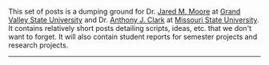 This set of posts is a dumping ground for Dr. [Jared M. Moore](http://jaredmmoore.com/) at [Grand Valley State University](https://www.gvsu.edu) and Dr. [Anthony J. Clark](http://anthonyjclark.com/) at [Missouri State University](http://missouristate.edu). It contains relatively short posts detailing scripts, ideas, etc. that we don't want to forget. It will also contain student reports for semester projects and research projects.

---

